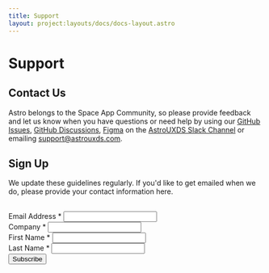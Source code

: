 ```yaml
---
title: Support
layout: project:layouts/docs/docs-layout.astro
---
```


# Support

## Contact Us

Astro belongs to the Space App Community, so please provide feedback and let us know when you have questions or need help by using our [GitHub Issues](https://github.com/RocketCommunicationsInc/astro/issues), [GitHub Discussions](https://github.com/RocketCommunicationsInc/astro/discussions), [Figma](https://www.figma.com/@astrouxds) on the [AstroUXDS Slack Channel](https://astrouxds.slack.com) or emailing support@astrouxds.com.

## Sign Up

We update these guidelines regularly. If you'd like to get emailed when we do, please provide your contact information here.

<br />

<section class="p-signup" class= "support__email-signup">
	<link href="//cdn-images.mailchimp.com/embedcode/classic-10_7.css" rel="stylesheet" type="text/css">
	<link href="/Users/maria.paterno/Desktop/astro-www/src/components/home/signup/home-signup.css" rel="stylesheet" type="text/css">
	<div id="mc_embed_signup">
		<form action="https://rocketcom.us12.list-manage.com/subscribe/post" method="GET"  id="mc-embedded-subscribe-form" name="mc-embedded-subscribe-form" class="validate" target="_blank" novalidate="novalidate">
			<div id="mc_embed_signup_scroll" class="p-signup-form-control">
				<div class="mc-field-layout">
					<div class="mc-field-group" class="p-signup-content">
						<label for="mce-EMAIL">Email Address <span class="asterisk">*</span>
						</label>
						<input type="email" value="" name="EMAIL" class="required email" id="mce-EMAIL" aria-required="true">
					</div>
					<div class="mc-field-group">
						<label for="mce-COMPANY">Company <span class="asterisk">*</span></label>
						<input type="text" value="" name="COMPANY" class="required company" id="mce-COMPANY">
					</div>
				</div>
				<div class="mc-field-layout">
					<div class="mc-field-group">
						<label for="mce-FNAME">First Name <span class="asterisk">*</span></label>
						<input type="text" value="" name="FNAME" class="required fname" id="mce-FNAME">
					</div>
					<div class="mc-field-group">
						<label for="mce-LNAME">Last Name <span class="asterisk">*</span></label>
						<input type="text" value="" name="LNAME" class="required lname" id="mce-LNAME">
					</div>
				</div>
				<div id="mce-responses" class="clear">
					<div class="response" id="mce-error-response" style="display:none"></div>
					<div class="response" id="mce-success-response" style="display:none"></div>
				</div>
				<div style="position: absolute; left: -5000px;" aria-hidden="true"><input type="text" name="b_f067e558ee805172850a87843_c1af406c10" tabindex="-1" value="">
				</div>
				</div>
				<div><input type="submit" value="Subscribe" name="subscribe" id="mc-embedded-subscribe" class="submit-support-button"></div>	
    <input type="hidden" name="id" value="c1af406c10" />
    <input type="hidden" name="u" value="f067e558ee805172850a87843" />
    <input type="hidden" name="b_f067e558ee805172850a87843_c1af406c10" />
		</form>
	</div>
	<script type="text/javascript" src="//s3.amazonaws.com/downloads.mailchimp.com/js/mc-validate.js">
	</script>
</section>